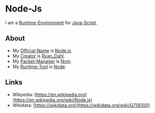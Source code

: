 # Node-Js

I am a [Runtime-Environment](250000013.md) for [Java-Script](9010007.md).

## About

- My [Official-Name](611003.md) is [Node.js](2000254.md).
- My [Creator](600098.md) is [Ryan_Dahl](70000087.md).
- My [Packet-Manager](2000242.md) is [Nvm](2000255.md).
- My [Runtime-Tool](250000013.md) is [Node](2000256.md).

## Links

- Wikpedia: [https://en.wikipedia.org](https://en.wikipedia.org/wiki/Node.js)
- Wikidata: [https://wikidata.org](https://wikidata.org/wiki/Q756100)
